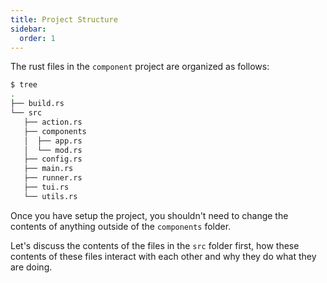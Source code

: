 ```yaml
---
title: Project Structure
sidebar:
  order: 1
---
```


The rust files in the `component` project are organized as follows:

```bash
$ tree
.
├── build.rs
└── src
   ├── action.rs
   ├── components
   │  ├── app.rs
   │  └── mod.rs
   ├── config.rs
   ├── main.rs
   ├── runner.rs
   ├── tui.rs
   └── utils.rs
```

Once you have setup the project, you shouldn't need to change the contents of anything outside of
the `components` folder.

Let's discuss the contents of the files in the `src` folder first, how these contents of these files
interact with each other and why they do what they are doing.
